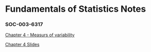 <b><h1>Fundamentals of Statistics Notes</h1></b>
            <h3>    SOC-003-6317      </h3>


<a href='https://github.com/1d8/school-notes/blob/master/chapter4soc.pdf'>Chapter 4 - Measurs of variability</a>

<a href ='https://github.com/1d8/school-notes/blob/master/chapter4-slides.pdf'>Chapter 4 Slides</a>
